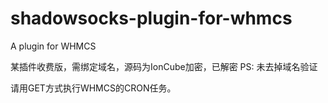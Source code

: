 # shadowsocks-plugin-for-whmcs
A plugin for WHMCS

某插件收费版，需绑定域名，源码为IonCube加密，已解密
PS: 未去掉域名验证

请用GET方式执行WHMCS的CRON任务。
